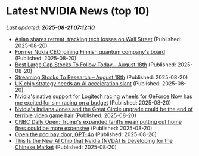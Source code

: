 # Latest NVIDIA News (top 10)
_Last updated: **2025-08-21 07:12:10**_

- [Asian shares retreat, tracking tech losses on Wall Street](https://japantoday.com/category/business/asian-shares-retreat-tracking-tech-losses-on-wall-street) (Published: 2025-08-20)
- [Former Nokia CEO joining Finnish quantum company's board](https://www.channelnewsasia.com/business/former-nokia-ceo-joining-finnish-quantum-companys-board-5304221) (Published: 2025-08-20)
- [Best Large Cap Stocks To Follow Today – August 18th](https://www.etfdailynews.com/2025/08/20/best-large-cap-stocks-to-follow-today-august-18th/) (Published: 2025-08-20)
- [Streaming Stocks To Research – August 18th](https://www.etfdailynews.com/2025/08/20/streaming-stocks-to-research-august-18th/) (Published: 2025-08-20)
- [UK chip strategy needs an AI acceleration slant](https://www.computerweekly.com/news/366629792/UK-chip-strategy-needs-an-AI-acceleration-slant) (Published: 2025-08-20)
- [Nvidia's native support for Logitech racing wheels for GeForce Now has me excited for sim racing on a budget](https://www.eurogamer.net/nvidias-native-support-for-logitech-racing-wheels-for-geforce-now-has-me-excited-for-sim-racing-on-a-budget) (Published: 2025-08-20)
- [Nvidia's Indiana Jones and the Great Circle upgrade could be the end of terrible video game hair](https://www.creativebloq.com/3d/video-game-design/nvidias-indiana-jones-and-the-great-circle-upgrade-could-be-the-end-of-terrible-video-game-hair) (Published: 2025-08-20)
- [CNBC Daily Open: Trump's expanded tariffs mean putting out home fires could be more expensive](https://www.cnbc.com/2025/08/20/cnbc-daily-open-expanded-tariffs-mean-extinguishing-fires-could-be-costlier.html) (Published: 2025-08-20)
- [Open the pod bay door, GPT-4o](https://www.theregister.com/2025/08/20/gpt4o_pod_bay_door/) (Published: 2025-08-20)
- [This Is the New AI Chip that Nvidia (NVDA) Is Developing for the Chinese Market](https://biztoc.com/x/ce58efc9161066ce) (Published: 2025-08-20)
